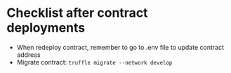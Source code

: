 # Checklist after contract deployments
- When redeploy contract, remember to go to .env file to update contract address
- Migrate contract: `truffle migrate --network develop` 
